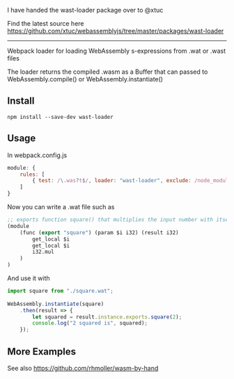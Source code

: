 I have handed the wast-loader package over to @xtuc

Find the latest source here https://github.com/xtuc/webassemblyjs/tree/master/packages/wast-loader

---

Webpack loader for loading WebAssembly s-expressions from .wat or .wast files

The loader returns the compiled .wasm as a Buffer that can passed to 
WebAssembly.compile() or WebAssembly.instantiate()

## Install

    npm install --save-dev wast-loader

## Usage

In webpack.config.js

```javascript
module: {
    rules: [
        { test: /\.was?t$/, loader: "wast-loader", exclude: /node_modules/ }
    ]
}
```
      
Now you can write a .wat file such as

```lisp
;; exports function square() that multiplies the input number with itself
(module
    (func (export "square") (param $i i32) (result i32)
        get_local $i
        get_local $i
        i32.mul
    )
)
```

And use it with

```javascript
import square from "./square.wat";
    
WebAssembly.instantiate(square)
    .then(result => {
        let squared = result.instance.exports.square(2);
        console.log("2 squared is", squared);
    });
```

## More Examples

See also https://github.com/rhmoller/wasm-by-hand
